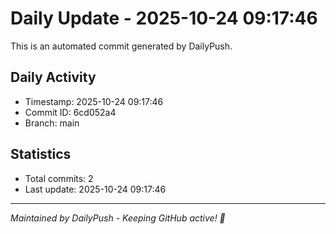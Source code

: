 # Daily Update - 2025-10-24 09:17:46

This is an automated commit generated by DailyPush.

## Daily Activity
- Timestamp: 2025-10-24 09:17:46
- Commit ID: 6cd052a4
- Branch: main

## Statistics
- Total commits: 2
- Last update: 2025-10-24 09:17:46

---
*Maintained by DailyPush - Keeping GitHub active! 🚀*
